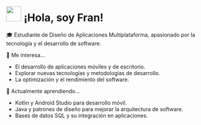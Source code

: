 # <img src="https://fonts.gstatic.com/s/e/notoemoji/latest/1f44b/512.gif" width="40px"> ¡Hola, soy Fran!  

🎓 Estudiante de Diseño de Aplicaciones Multiplataforma, apasionado por la tecnología y el desarrollo de software.

🚀 Me interesa...
- El desarrollo de aplicaciones móviles y de escritorio.
- Explorar nuevas tecnologías y metodologías de desarrollo.
- La optimización y el rendimiento del software.

🌱 Actualmente aprendiendo...
- Kotlin y Android Studio para desarrollo móvil.
- Java y patrones de diseño para mejorar la arquitectura de software.
- Bases de datos SQL y su integración en aplicaciones.

<!---
fraaaan02/fraaaan02 is a ✨ special ✨ repository because its `README.md` (this file) appears on your GitHub profile.
You can click the Preview link to take a look at your changes.
--->
